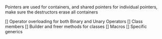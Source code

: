 Pointers are used for containers, and shared pointers for individual pointers, make sure the destructors erase all containers

[] Operator overloading for both Binary and Unary Operators
[] Class members
[] Builder and freer methods for classes
[] Macros
[] Specific generics